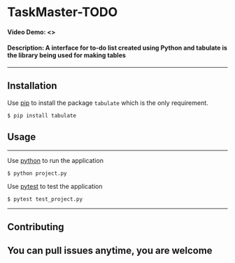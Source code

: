 # TaskMaster-TODO
#### Video Demo:  <>

#### Description: A interface for to-do list created using Python and tabulate is the library being used for making tables
---

## Installation

Use [pip](https://pip.pypa.io/en/stable/) to install the package `tabulate` which is the only requirement.

```
$ pip install tabulate
```

## Usage
---

Use [python](https://www.python.org/) to run the application
```
$ python project.py
```


Use [pytest](https://docs.pytest.org/en/7.2.x/) to test the application


```
$ pytest test_project.py
```

---

## Contributing

You can pull issues anytime, you are welcome
---

